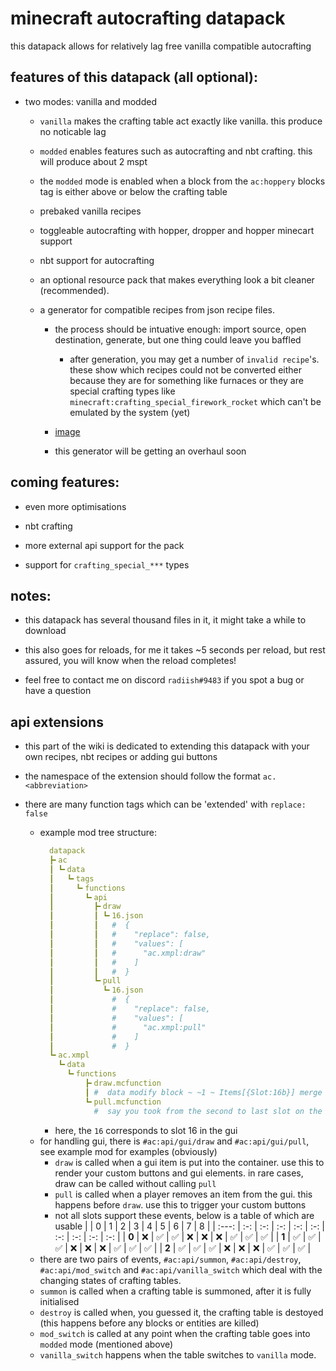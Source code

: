 # minecraft autocrafting datapack
this datapack allows for relatively lag free vanilla compatible autocrafting

## features of this datapack (all optional):

- two modes: vanilla and modded

  - `vanilla` makes the crafting table act exactly like vanilla. this produce no noticable lag

  - `modded` enables features such as autocrafting and nbt crafting. this will produce about 2 mspt

  - the `modded` mode is enabled when a block from the `ac:hoppery` blocks tag is either above or below the crafting table

  - prebaked vanilla recipes

  - toggleable autocrafting with hopper, dropper and hopper minecart support

  - nbt support for autocrafting

  - an optional resource pack that makes everything look a bit cleaner (recommended).

  - a generator for compatible recipes from json recipe files.
  
    - the process should be intuative enough: import source, open destination, generate, but one thing could leave you baffled
    
      - after generation, you may get a number of `invalid recipe`'s. these show which recipes could not be converted either because they are for something like furnaces or they are special crafting types like `minecraft:crafting_special_firework_rocket` which can't be emulated by the system (yet)
 
    - [image](https://i.imgur.com/LIrYJFb.png)
  
    - this generator will be getting an overhaul soon


## coming features:

  - even more optimisations

  - nbt crafting

  - more external api support for the pack
 
  - support for `crafting_special_***` types

## notes:

  - this datapack has several thousand files in it, it might take a while to download

  - this also goes for reloads, for me it takes ~5 seconds per reload, but rest assured, you will know when the reload completes!

  - feel free to contact me on discord `radiish#9483` if you spot a bug or have a question

## api extensions

  - this part of the wiki is dedicated to extending this datapack with your own recipes, nbt recipes or adding gui buttons

  - the namespace of the extension should follow the format `ac.<abbreviation>`

  - there are many function tags which can be 'extended' with `replace: false`
    - example mod tree structure:
      ```yaml
        datapack
        ┣╸ac
        ┃ ┗╸data
        ┃   ┗╸tags
        ┃     ┗╸functions
        ┃       ┗╸api
        ┃         ┣╸draw
        ┃         ┃ ┗╸16.json
        ┃         ┃   #  {
        ┃         ┃   #    "replace": false,
        ┃         ┃   #    "values": [
        ┃         ┃   #      "ac.xmpl:draw"
        ┃         ┃   #    ]  
        ┃         ┃   #  }
        ┃         ┗╸pull
        ┃           ┗╸16.json
        ┃             #  {
        ┃             #    "replace": false,
        ┃             #    "values": [
        ┃             #      "ac.xmpl:pull"
        ┃             #    ]  
        ┃             #  }
        ┗╸ac.xmpl
          ┗╸data
            ┗╸functions
                ┣╸draw.mcfunction
                ┃ #  data modify block ~ ~1 ~ Items[{Slot:16b}] merge value {id:"minecraft:dirt"}
                ┗╸pull.mcfunction
                  #  say you took from the second to last slot on the second to last row you lazy bastard
      ```
      - here, the `16` corresponds to slot 16 in the gui
    - for handling gui, there is `#ac:api/gui/draw` and `#ac:api/gui/pull`, see example mod for examples (obviously)
      - `draw` is called when a gui item is put into the container. use this to render your custom buttons and gui elements. in rare cases, draw can be called without calling `pull`
      - `pull` is called when a player removes an item from the gui. this happens before `draw`. use this to trigger your custom buttons
      - not all slots support these events, below is a table of which are usable
        |       |  0  |  1  |  2  |  3  |  4  |  5  |  6  |  7  |  8  |
        | :---: | :-: | :-: | :-: | :-: | :-: | :-: | :-: | :-: | :-: |
        | **0** | ❌ | ✅ | ✅ | ❌ | ❌ | ❌ | ✅ | ✅ | ✅ |
        | **1** | ✅ | ✅ | ✅ | ❌ | ❌ | ❌ | ✅ | ✅ | ✅ |
        | **2** | ✅ | ✅ | ✅ | ❌ | ❌ | ❌ | ✅ | ✅ | ✅ |
    - there are two pairs of events, `#ac:api/summon`, `#ac:api/destroy`, `#ac:api/mod_switch` and `#ac:api/vanilla_switch` which deal with the changing states of crafting tables.
    - `summon` is called when a crafting table is summoned, after it is fully initialised
    - `destroy` is called when, you guessed it, the crafting table is destoyed (this happens before any blocks or entities are killed)
    - `mod_switch` is called at any point when the crafting table goes into `modded` mode (mentioned above)
    - `vanilla_switch` happens when the table switches to `vanilla` mode.